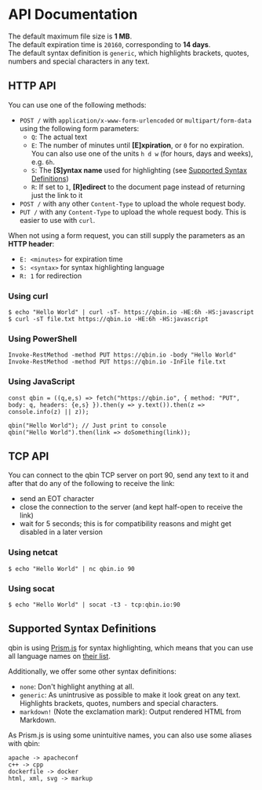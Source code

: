 # API Documentation
The default maximum file size is **1 MB**.  
The default expiration time is `20160`, corresponding to **14 days**.  
The default syntax definition is `generic`, which highlights brackets, quotes, numbers and special characters in any text.

## HTTP API
You can use one of the following methods:
- `POST /` with `application/x-www-form-urlencoded` or `multipart/form-data` using the following form parameters:
  - `Q`: The actual text
  - `E`: The number of minutes until **[E]xpiration**, or `0` for no expiration.  
    You can also use one of the units `h d w` (for hours, days and weeks), e.g. `6h`.
  - `S`: The **[S]yntax name** used for highlighting (see [Supported Syntax Definitions](#user-content-supported-syntax-definitions))
  - `R`: If set to `1`, **[R]edirect** to the document page instead of returning just the link to it
- `POST /` with any other `Content-Type` to upload the whole request body.
- `PUT /` with any `Content-Type` to upload the whole request body. This is easier to use with `curl`.

When not using a form request, you can still supply the parameters as an **HTTP header**:
- `E: <minutes>` for expiration time
- `S: <syntax>` for syntax highlighting language
- `R: 1` for redirection

### Using curl
```
$ echo "Hello World" | curl -sT- https://qbin.io -HE:6h -HS:javascript
$ curl -sT file.txt https://qbin.io -HE:6h -HS:javascript
```

### Using PowerShell
```
Invoke-RestMethod -method PUT https://qbin.io -body "Hello World"
Invoke-RestMethod -method PUT https://qbin.io -InFile file.txt
```

### Using JavaScript
```
const qbin = ((q,e,s) => fetch("https://qbin.io", { method: "PUT", body: q, headers: {e,s} }).then(y => y.text()).then(z => console.info(z) || z));

qbin("Hello World"); // Just print to console
qbin("Hello World").then(link => doSomething(link));
```

## TCP API
You can connect to the qbin TCP server on port 90, send any text to it and after that do any of the following to receive the link:
- send an EOT character
- close the connection to the server (and kept half-open to receive the link)
- wait for 5 seconds; this is for compatibility reasons and might get disabled in a later version

### Using netcat
```
$ echo "Hello World" | nc qbin.io 90
```

### Using socat
```
$ echo "Hello World" | socat -t3 - tcp:qbin.io:90
```

## Supported Syntax Definitions
qbin is using [Prism.js](http://prismjs.com) for syntax highlighting, which means that you can use all language names on [their list](http://prismjs.com/#languages-list).

Additionally, we offer some other syntax definitions:
- `none`: Don't highlight anything at all.
- `generic`: As unintrusive as possible to make it look great on any text. Highlights brackets, quotes, numbers and special characters.
- `markdown!` (Note the exclamation mark): Output rendered HTML from Markdown.

As Prism.js is using some unintuitive names, you can also use some aliases with qbin:
```
apache -> apacheconf
c++ -> cpp
dockerfile -> docker
html, xml, svg -> markup
```
